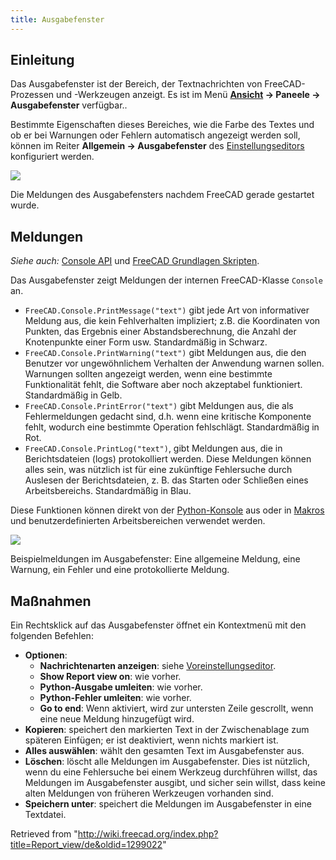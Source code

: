 ```yaml
---
title: Ausgabefenster
---
```

## Einleitung

Das Ausgabefenster ist der Bereich, der Textnachrichten von FreeCAD-Prozessen und -Werkzeugen anzeigt. Es ist im Menü **[Ansicht](/Std_View_Menu/de "Std View Menu/de") → Paneele → Ausgabefenster** verfügbar..

Bestimmte Eigenschaften dieses Bereiches, wie die Farbe des Textes und ob er bei Warnungen oder Fehlern automatisch angezeigt werden soll, können im Reiter **Allgemein → Ausgabefenster** des [Einstellungseditors](/Preferences_Editor/de#Ausgabefenster "Preferences Editor/de") konfiguriert werden.

![](/images/FreeCAD_Report_view.png)

Die Meldungen des Ausgabefensters nachdem FreeCAD gerade gestartet wurde.

## Meldungen

*Siehe auch:* [Console API](/Console_API/de "Console API/de") und [FreeCAD Grundlagen Skripten](/FreeCAD_Scripting_Basics/de "FreeCAD Scripting Basics/de").

Das Ausgabefenster zeigt Meldungen der internen FreeCAD-Klasse `Console` an.

* `FreeCAD.Console.PrintMessage("text")` gibt jede Art von informativer Meldung aus, die kein Fehlverhalten impliziert; z.B. die Koordinaten von Punkten, das Ergebnis einer Abstandsberechnung, die Anzahl der Knotenpunkte einer Form usw. Standardmäßig in Schwarz.
* `FreeCAD.Console.PrintWarning("text")` gibt Meldungen aus, die den Benutzer vor ungewöhnlichem Verhalten der Anwendung warnen sollen. Warnungen sollten angezeigt werden, wenn eine bestimmte Funktionalität fehlt, die Software aber noch akzeptabel funktioniert. Standardmäßig in Gelb.
* `FreeCAD.Console.PrintError("text")` gibt Meldungen aus, die als Fehlermeldungen gedacht sind, d.h. wenn eine kritische Komponente fehlt, wodurch eine bestimmte Operation fehlschlägt. Standardmäßig in Rot.
* `FreeCAD.Console.PrintLog("text")`, gibt Meldungen aus, die in Berichtsdateien (logs) protokolliert werden. Diese Meldungen können alles sein, was nützlich ist für eine zukünftige Fehlersuche durch Auslesen der Berichtsdateien, z. B. das Starten oder Schließen eines Arbeitsbereichs. Standardmäßig in Blau.

Diese Funktionen können direkt von der [Python-Konsole](/Python_console/de "Python console/de") aus oder in [Makros](/Macros/de "Macros/de") und benutzerdefinierten Arbeitsbereichen verwendet werden.

![](/images/FreeCAD_Report_view_example.png)

Beispielmeldungen im Ausgabefenster: Eine allgemeine Meldung, eine Warnung, ein Fehler und eine protokollierte Meldung.

## Maßnahmen

Ein Rechtsklick auf das Ausgabefenster öffnet ein Kontextmenü mit den folgenden Befehlen:

* **Optionen**:
  + **Nachrichtenarten anzeigen**: siehe [Voreinstellungseditor](/Preferences_Editor/de#Output_window "Preferences Editor/de").
  + **Show Report view on**: wie vorher.
  + **Python-Ausgabe umleiten**: wie vorher.
  + **Python-Fehler umleiten**: wie vorher.
  + **Go to end**: Wenn aktiviert, wird zur untersten Zeile gescrollt, wenn eine neue Meldung hinzugefügt wird.
* **Kopieren**: speichert den markierten Text in der Zwischenablage zum späteren Einfügen; er ist deaktiviert, wenn nichts markiert ist.
* **Alles auswählen**: wählt den gesamten Text im Ausgabefenster aus.
* **Löschen**: löscht alle Meldungen im Ausgabefenster. Dies ist nützlich, wenn du eine Fehlersuche bei einem Werkzeug durchführen willst, das Meldungen im Ausgabefenster ausgibt, und sicher sein willst, dass keine alten Meldungen von früheren Werkzeugen vorhanden sind.
* **Speichern unter**: speichert die Meldungen im Ausgabefenster in eine Textdatei.

Retrieved from "<http://wiki.freecad.org/index.php?title=Report_view/de&oldid=1299022>"